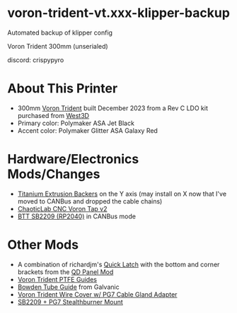 # voron-trident-vt.xxx-klipper-backup
Automated backup of klipper config

Voron Trident 300mm (unserialed)

discord: crispypyro

# About This Printer
- 300mm [Voron Trident](https://vorondesign.com/voron_trident) built December 2023 from a Rev C LDO kit purchased from [West3D](https://west3d.com)
- Primary color: Polymaker ASA Jet Black
- Accent color: Polymaker Glitter ASA Galaxy Red

# Hardware/Electronics Mods/Changes
- [Titanium Extrusion Backers](https://west3d.com/products/titanium-backers-for-voron-2-4-trident-3-pack) on the Y axis (may install on X now that I've moved to CANBus and dropped the cable chains)
- [ChaoticLab CNC Voron Tap v2](https://chaoticlab.xyz/products/cnc-voron-tap)
- [BTT SB2209 (RP2040)](https://biqu.equipment/products/bigtreetech-ebb-sb2209-can-v1-0?variant=40377392431202) in CANBus mode

# Other Mods
- A combination of richardjm's [Quick Latch](https://www.printables.com/model/172368-voron-24-filament-latch-or-any-2020-extrusion) with the bottom and corner brackets from the [QD Panel Mod](https://github.com/MotorDynamicsLab/VoronQDPanelMod)
- [Voron Trident PTFE Guides](https://www.printables.com/model/460621-voron-trident-ptfe-guides)
- [Bowden Tube Guide](https://github.com/VoronDesign/VoronUsers/tree/master/printer_mods/Galvanic/Bowden_Tube_Guide) from Galvanic
- [Voron Trident Wire Cover w/ PG7 Cable Gland Adapter](https://www.printables.com/model/326623-voron-trident-wire-cover-w-pg7-cable-gland-adapter)
- [SB2209 + PG7 Stealthburner Mount](https://www.printables.com/model/566805-sb2209-pg7-stealthburner-mount)
